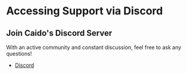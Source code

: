 # Accessing Support via Discord

## Join Caido's Discord Server

With an active community and constant discussion, feel free to ask any questions!

- [Discord](https://links.caido.io/www-discord)
